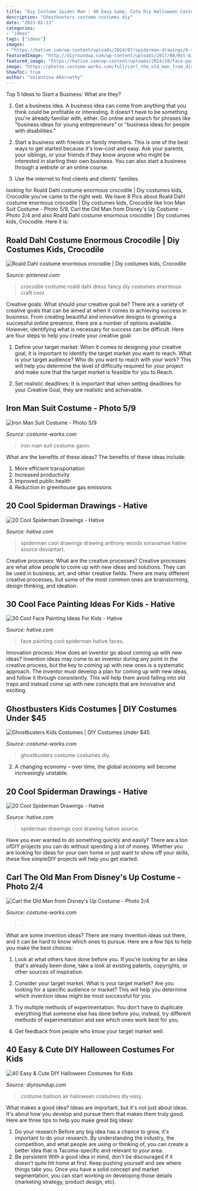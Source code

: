 ```yaml
---
title: "Diy Costume Spider Man : 40 Easy &amp; Cute Diy Halloween Costumes For Kids"
description: "Ghostbusters costume costumes diy"
date: "2023-01-13"
categories:
- "ideas"
tags: ["ideas"]
images:
- "https://hative.com/wp-content/uploads/2014/07/spiderman-drawings/6-spiderman-drawings.jpg"
featuredImage: "http://diyroundup.com/wp-content/uploads/2017/08/Hot-Air-Balloon-Costume.jpg"
featured_image: "https://hative.com/wp-content/uploads/2014/10/face-painting-ideas-for-kids/20-spiderman.jpg"
image: "https://photos.costume-works.com/full/carl_the_old_man_from_disneys_up1.jpg"
ShowToc: true
author: "Valentina Abernathy"
---
```



Top 5 Ideas to Start a Business: What are they?
1. Get a business idea. A business idea can come from anything that you think could be profitable or interesting. It doesn't have to be something you're already familiar with, either. Go online and search for phrases like "business ideas for young entrepreneurs" or "business ideas for people with disabilities."
2. Start a business with friends or family members. This is one of the best ways to get started because it's low-cost and easy. Ask your parents, your siblings, or your friends if they know anyone who might be interested in starting their own business. You can also start a business through a website or an online course.

3. Use the internet to find clients and clients' families.

	

		
looking for Roald Dahl costume enormous crocodile | Diy costumes kids, Crocodile you've came to the right web. We have 8 Pics about Roald Dahl costume enormous crocodile | Diy costumes kids, Crocodile like Iron Man Suit Costume - Photo 5/9, Carl the Old Man from Disney&#039;s Up Costume - Photo 2/4 and also Roald Dahl costume enormous crocodile | Diy costumes kids, Crocodile. Here it is:
		
    
## Roald Dahl Costume Enormous Crocodile | Diy Costumes Kids, Crocodile

<img loading=lazy src="https://i.pinimg.com/736x/ba/57/0b/ba570b549b4ad435c8be041fbba96c95--roald-dahl-costumes-crocodile-costume.jpg" onerror="this.onerror=null;this.src='https://tse4.mm.bing.net/th?id=OIP.YqK6SHp-p8vG7KOkflh6MwHaNK&amp;pid=15.1';" alt="Roald Dahl costume enormous crocodile | Diy costumes kids, Crocodile">

_Source: pinterest.com_

>crocodile costume roald dahl dress fancy diy costumes enormous craft cool. 

	

Creative goals: What should your creative goal be?
There are a variety of creative goals that can be aimed at when it comes to achieving success in business. From creating beautiful and innovative designs to growing a successful online presence, there are a number of options available. However, identifying what is necessary for success can be difficult. Here are four steps to help you create your creative goal:
1. Define your target market: When it comes to designing your creative goal, it is important to identify the target market you want to reach. What is your target audience? Who do you want to reach with your work? This will help you determine the level of difficulty required for your project and make sure that the target market is feasible for you to Reach.

2. Set realistic deadlines: It is important that when setting deadlines for your Creative Goal, they are realistic and achievable.

    
## Iron Man Suit Costume - Photo 5/9

<img loading=lazy src="https://photos.costume-works.com/full/iron_man_suit-32446-5.jpg" onerror="this.onerror=null;this.src='https://tse3.mm.bing.net/th?id=OIP.OrlU89e8JC2oT3dnXRi0ZwHaJ3&amp;pid=15.1';" alt="Iron Man Suit Costume - Photo 5/9">

_Source: costume-works.com_

>iron man suit costume gavin. 

	

What are the benefits of these ideas?
The benefits of these ideas include: 
1. More efficient transportation 
2. Increased productivity 
3. Improved public health 
4. Reduction in greenhouse gas emissions 

    
## 20 Cool Spiderman Drawings - Hative

<img loading=lazy src="https://hative.com/wp-content/uploads/2014/07/spiderman-drawings/6-spiderman-drawings.jpg" onerror="this.onerror=null;this.src='https://tse2.mm.bing.net/th?id=OIP.z5GgcAyBC4O8_uCadql1DQHaKN&amp;pid=15.1';" alt="20 Cool Spiderman Drawings - Hative">

_Source: hative.com_

>spiderman cool drawings drawing anthony woods soranamae hative source deviantart. 

	

Creative processes: What are the creative processes?
Creative processes are what allow people to come up with new ideas and solutions. They can be used in business, art, and other creative fields. There are many different creative processes, but some of the most common ones are brainstorming, design thinking, and ideation.

    
## 30 Cool Face Painting Ideas For Kids - Hative

<img loading=lazy src="https://hative.com/wp-content/uploads/2014/10/face-painting-ideas-for-kids/20-spiderman.jpg" onerror="this.onerror=null;this.src='https://tse4.mm.bing.net/th?id=OIP.pBAYnvjJaB5QzY49PwPMOAHaJ4&amp;pid=15.1';" alt="30 Cool Face Painting Ideas For Kids - Hative">

_Source: hative.com_

>face painting cool spiderman hative faces. 

	

Innovation process: How does an inventor go about coming up with new ideas?
Invention ideas may come to an inventor during any point in the creative process, but the key to coming up with new ones is a systematic approach. The inventor must develop a plan for coming up with new ideas, and follow it through consistently. This will help them avoid falling into old traps and instead come up with new concepts that are innovative and exciting.

    
## Ghostbusters Kids Costumes | DIY Costumes Under $45

<img loading=lazy src="https://photos.costume-works.com/full/ghostbusters5.jpg" onerror="this.onerror=null;this.src='https://tse2.mm.bing.net/th?id=OIP.T9AkiiTr47QsB7f-HtWMQAHaJ4&amp;pid=15.1';" alt="Ghostbusters Kids Costumes | DIY Costumes Under $45">

_Source: costume-works.com_

>ghostbusters costume costumes diy. 

	

2. A changing economy – over time, the global economy will become increasingly unstable.

    
## 20 Cool Spiderman Drawings - Hative

<img loading=lazy src="https://hative.com/wp-content/uploads/2014/07/spiderman-drawings/7-spiderman-drawings.jpg" onerror="this.onerror=null;this.src='https://tse1.mm.bing.net/th?id=OIP.E7h9sl3wWV0jERpBr6SgvAHaGC&amp;pid=15.1';" alt="20 Cool Spiderman Drawings - Hative">

_Source: hative.com_

>spiderman drawings cool drawing hative source. 

	

Have you ever wanted to do something quickly and easily? There are a ton ofDIY projects you can do without spending a lot of money. Whether you are looking for ideas for your own home or just want to show off your skills, these five simpleDIY projects will help you get started.

    
## Carl The Old Man From Disney&#039;s Up Costume - Photo 2/4

<img loading=lazy src="https://photos.costume-works.com/full/carl_the_old_man_from_disneys_up1.jpg" onerror="this.onerror=null;this.src='https://tse1.mm.bing.net/th?id=OIP.v4pEC_fjh7nGO5VIBOXfzgHaJ3&amp;pid=15.1';" alt="Carl the Old Man from Disney&#039;s Up Costume - Photo 2/4">

_Source: costume-works.com_

>. 

	

What are some invention ideas?
There are many invention ideas out there, and it can be hard to know which ones to pursue. Here are a few tips to help you make the best choices:
1. Look at what others have done before you. If you're looking for an idea that's already been done, take a look at existing patents, copyrights, or other sources of inspiration.

2. Consider your target market. What is your target market? Are you looking for a specific audience or market? This will help you determine which invention ideas might be most successful for you.

3. Try multiple methods of experimentation. You don't have to duplicate everything that someone else has done before you; instead, try different methods of experimentation and see which ones work best for you.

4. Get feedback from people who know your target market well.

    
## 40 Easy &amp; Cute DIY Halloween Costumes For Kids

<img loading=lazy src="http://diyroundup.com/wp-content/uploads/2017/08/Hot-Air-Balloon-Costume.jpg" onerror="this.onerror=null;this.src='https://tse3.mm.bing.net/th?id=OIP.jPVZEV9ZBSOhfCt1gZ1JuwHaRb&amp;pid=15.1';" alt="40 Easy &amp; Cute DIY Halloween Costumes for Kids">

_Source: diyroundup.com_

>costume balloon air halloween costumes diy easy. 

	

What makes a good idea?
Ideas are important, but it's not just about ideas. It's about how you develop and pursue them that makes them truly good. Here are three tips to help you make great big ideas:
1. Do your research 
Before any big idea has a chance to grow, it's important to do your research. By understanding the industry, the competition, and what people are using or thinking of, you can create a better idea that is Tacoma-specific and relevant to your area. 
2. Be persistent 
With a good idea in mind, don't be discouraged if it doesn't quite hit home at first. Keep pushing yourself and see where things take you. Once you have a solid concept and market segmentation, you can start working on developing those details (marketing strategy, product design, etc). 

